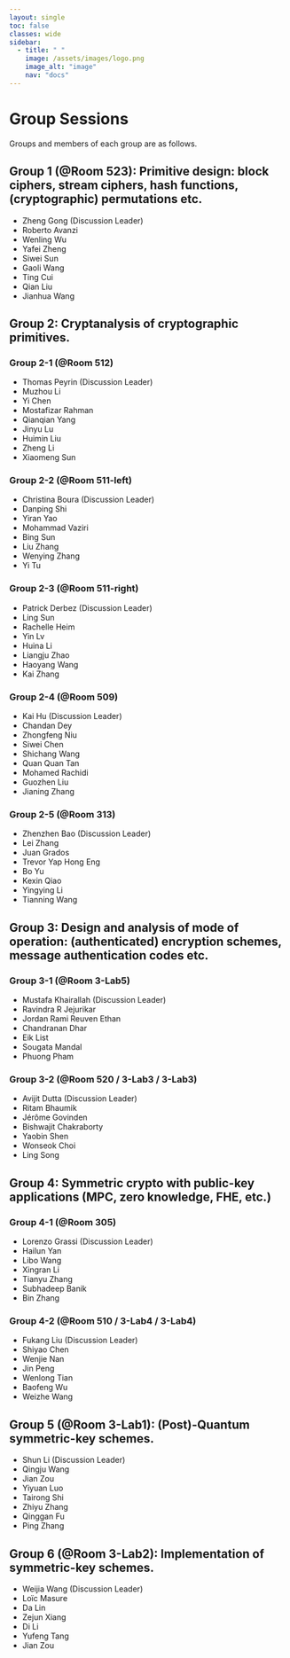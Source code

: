 ```yaml
---
layout: single
toc: false
classes: wide
sidebar:  
  - title: " "   
    image: /assets/images/logo.png
    image_alt: "image"
    nav: "docs"
---
```



# Group Sessions

Groups and members of each group are as follows.
<!-- ### Group A-1 (@Room 513): Cryptanalysis 1  -->

## Group 1 (@Room 523): Primitive design: block ciphers, stream ciphers, hash functions, (cryptographic) permutations etc.
* Zheng Gong (Discussion Leader)
* Roberto Avanzi
* Wenling Wu
* Yafei Zheng
* Siwei Sun
* Gaoli Wang
* Ting Cui
* Qian Liu
* Jianhua Wang

## Group 2: Cryptanalysis of cryptographic primitives.
### Group 2-1 (@Room 512)
* Thomas Peyrin (Discussion Leader)
* Muzhou Li
* Yi Chen
* Mostafizar Rahman 
* Qianqian Yang
* Jinyu Lu
* Huimin Liu
* Zheng Li
* Xiaomeng Sun

### Group 2-2 (@Room 511-left)
* Christina Boura (Discussion Leader)
* Danping Shi
* Yiran Yao
* Mohammad Vaziri
* Bing Sun
* Liu Zhang
* Wenying Zhang
* Yi Tu

### Group 2-3 (@Room 511-right)
* Patrick Derbez (Discussion Leader)
* Ling Sun
* Rachelle Heim
* Yin Lv
* Huina Li
* Liangju Zhao
* Haoyang Wang
* Kai Zhang

### Group 2-4 (@Room 509)
* Kai Hu (Discussion Leader)
* Chandan Dey
* Zhongfeng Niu
* Siwei Chen
* Shichang Wang
* Quan Quan Tan
* Mohamed Rachidi
* Guozhen Liu
* Jianing Zhang

### Group 2-5 (@Room 313)
* Zhenzhen Bao (Discussion Leader)
* Lei Zhang
* Juan Grados
* Trevor Yap Hong Eng
* Bo Yu
* Kexin Qiao
* Yingying Li
* Tianning Wang

## Group 3: Design and analysis of mode of operation: (authenticated) encryption schemes, message authentication codes etc.
### Group 3-1 (@Room 3-Lab5)

* Mustafa Khairallah (Discussion Leader)
* Ravindra R Jejurikar
* Jordan Rami Reuven Ethan
* Chandranan Dhar
* Eik List
* Sougata Mandal
* Phuong Pham

### Group 3-2 (@Room 520 / 3-Lab3 / 3-Lab3)
* Avijit  Dutta (Discussion Leader)
* Ritam Bhaumik                    
* Jérôme  Govinden                 
* Bishwajit Chakraborty            
* Yaobin  Shen                     
* Wonseok Choi                     
* Ling Song                       

## Group 4: Symmetric crypto with public-key applications (MPC, zero knowledge, FHE, etc.)
### Group 4-1 (@Room 305)
- Lorenzo Grassi (Discussion Leader)
- Hailun Yan
- Libo Wang
- Xingran Li
- Tianyu Zhang
- Subhadeep Banik
- Bin Zhang

### Group 4-2 (@Room 510 / 3-Lab4 / 3-Lab4)
- Fukang Liu (Discussion Leader)
- Shiyao Chen
- Wenjie Nan
- Jin Peng
- Wenlong Tian
- Baofeng Wu
- Weizhe Wang

## Group 5 (@Room 3-Lab1): (Post)-Quantum symmetric-key schemes.
- Shun Li (Discussion Leader)
- Qingju Wang
- Jian Zou
- Yiyuan Luo
- Tairong Shi
- Zhiyu Zhang
- Qinggan Fu
- Ping Zhang

## Group 6 (@Room 3-Lab2): Implementation of symmetric-key schemes.
- Weijia Wang (Discussion Leader)
- Loïc Masure
- Da Lin
- Zejun Xiang
- Di Li
- Yufeng Tang
- Jian Zou



<!-- ### Group C (@Room: 502): Design and analysis of mode of operation
---
- Kazuhiko Minematsu
- Yusuke Naito
- Akiko Inoue
- Jooyoung Lee
- Wonseok Choi
- Byeonghak Lee
- Eik List -->

<!-- ### Group D (@Room: 501): (Post)-Quantum symmetric-key schemes
---
- Yunwen Liu
- Akinori Hosoyamada
- Carlos Cid
- Siang Meng Sim -->

